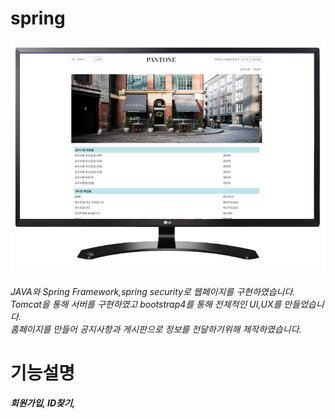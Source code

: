 # spring
![Alt text](/img/web.png)
###### JAVA와 Spring Framework,spring security로 웹페이지를 구현하였습니다. <br>Tomcat을 통해 서버를 구현하였고 bootstrap4를 통해 전체적인 UI,UX를 만들었습니다.<br> 홈페이지를 만들어 공지사항과 게시판으로 정보를 전달하기위해 제작하였습니다.  

# 기능설명
##### 회원가입, ID찾기, 
